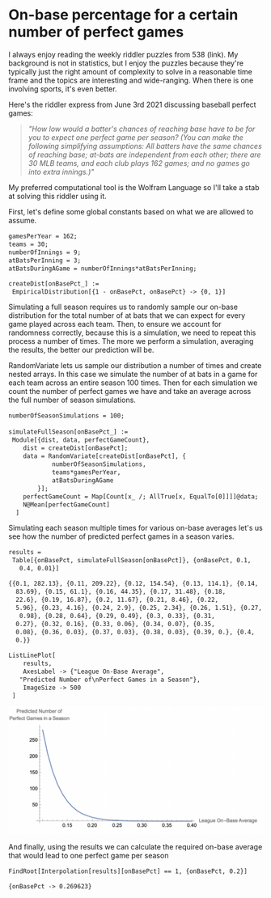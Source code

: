 # On-base percentage for a certain number of perfect games

I always enjoy reading the weekly riddler puzzles from 538 (link). My background is not in statistics, but I enjoy the puzzles because they're typically just the right amount of complexity to solve in a reasonable time frame and the topics are interesting and wide-ranging. When there is one involving sports, it's even better.

Here's the riddler express from June 3rd 2021 discussing baseball perfect games:


>*"How low would a batter's chances of reaching base have to be for you to expect one perfect game per season? (You can make the following simplifying assumptions: All batters have the same chances of reaching base; at-bats are independent from each other; there are 30 MLB teams, and each club plays 162 games; and no games go into extra innings.)"*
>

My preferred computational tool is the Wolfram Language so I'll take a stab at solving this riddler using it.

First, let's define some global constants based on what we are allowed to assume.

```
gamesPerYear = 162;
teams = 30;
numberOfInnings = 9;
atBatsPerInning = 3;
atBatsDuringAGame = numberOfInnings*atBatsPerInning;
```

```
createDist[onBasePct_] := 
 EmpiricalDistribution[{1 - onBasePct, onBasePct} -> {0, 1}]
```

 Simulating a full season requires us to randomly sample our on-base distribution for the total number of at bats that we can expect for every game played across each team. Then, to ensure we account for randomness correctly, because this is a simulation, we need to repeat this process a number of times. The more we perform a simulation, averaging the results, the better our prediction will be.

RandomVariate lets us sample our distribution a number of times and create nested arrays. In this case we simulate the number of at bats in a game for each team across an entire season 100 times. Then for each simulation we count the number of perfect games we have and take an average across the full number of season simulations.

```
numberOfSeasonSimulations = 100;

simulateFullSeason[onBasePct_] := 
 Module[{dist, data, perfectGameCount},
  	dist = createDist[onBasePct];
  	data = RandomVariate[createDist[onBasePct], {
     		numberOfSeasonSimulations,
     		teams*gamesPerYear,
     		atBatsDuringAGame
     	}];
  	perfectGameCount = Map[Count[x_ /; AllTrue[x, EqualTo[0]]]]@data;
  	N@Mean[perfectGameCount]
  ]
```

Simulating each season multiple times for various on-base averages let's us see how the number of predicted perfect games in a season varies.

```
results = 
 Table[{onBasePct, simulateFullSeason[onBasePct]}, {onBasePct, 0.1, 
   0.4, 0.01}]
```

```
{{0.1, 282.13}, {0.11, 209.22}, {0.12, 154.54}, {0.13, 114.1}, {0.14, 
  83.69}, {0.15, 61.1}, {0.16, 44.35}, {0.17, 31.48}, {0.18, 
  22.6}, {0.19, 16.87}, {0.2, 11.67}, {0.21, 8.46}, {0.22, 
  5.96}, {0.23, 4.16}, {0.24, 2.9}, {0.25, 2.34}, {0.26, 1.51}, {0.27,
   0.98}, {0.28, 0.64}, {0.29, 0.49}, {0.3, 0.33}, {0.31, 
  0.27}, {0.32, 0.16}, {0.33, 0.06}, {0.34, 0.07}, {0.35, 
  0.08}, {0.36, 0.03}, {0.37, 0.03}, {0.38, 0.03}, {0.39, 0.}, {0.4, 
  0.}}
```

```
ListLinePlot[
 	results,
 	AxesLabel -> {"League On-Base Average", 
   "Predicted Number of\nPerfect Games in a Season"},
 	ImageSize -> 500
 ]
```
![](Image1.png)

And finally, using the results we can calculate the required on-base average that would lead to one perfect game per season

```
FindRoot[Interpolation[results][onBasePct] == 1, {onBasePct, 0.2}]
```
```
{onBasePct -> 0.269623}
```
